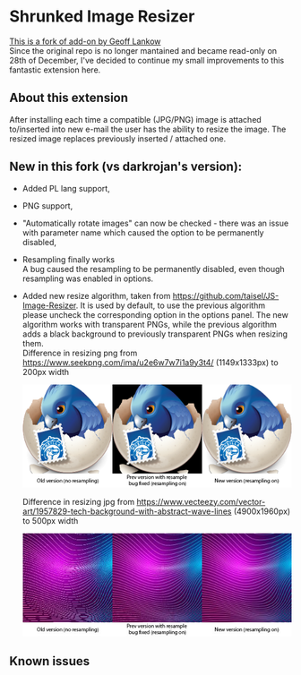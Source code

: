 # Shrunked Image Resizer

[This is a fork of add-on by Geoff Lankow](https://github.com/darktrojan/shrunked)  
Since the original repo is no longer mantained and became read-only on 28th of December, I've decided to continue my small improvements to this fantastic extension here.  

## About this extension

After installing each time a compatible (JPG/PNG) image is attached to/inserted into new e-mail the user has the ability to resize the image. The resized image replaces previously inserted / attached one.  

## New in this fork (vs darkrojan's version):

- Added PL lang support,
- PNG support,
- "Automatically rotate images" can now be checked - there was an issue with parameter name which caused the option to be permanently disabled,
- Resampling finally works  
    A bug caused the resampling to be permanently disabled, even though resampling was enabled in options.  
- Added new resize algorithm, taken from https://github.com/taisel/JS-Image-Resizer.
It is used by default, to use the previous algorithm please uncheck the corresponding option in the options panel. The new algorithm works with transparent PNGs, while the previous algorithm adds a black background to previously transparent PNGs when resizing them.  
    Difference in resizing png from https://www.seekpng.com/ima/u2e6w7w7i1a9y3t4/ (1149x1333px) to 200px width

    ![png preview](/images/preview_png.png)

    Difference in resizing jpg from https://www.vecteezy.com/vector-art/1957829-tech-background-with-abstract-wave-lines (4900x1960px) to 500px width

    ![jpg preview](/images/preview_jpg.jpg)
## Known issues

